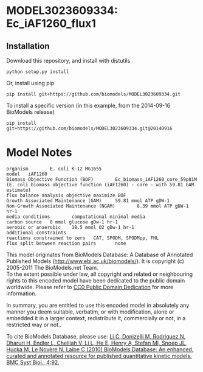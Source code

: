 # MODEL3023609334: Ec_iAF1260_flux1

## Installation

Download this repository, and install with distutils

`python setup.py install`

Or, install using pip

`pip install git+https://github.com/biomodels/MODEL3023609334.git`

To install a specific version (in this example, from the 2014-09-16 BioModels release)

`pip install git+https://github.com/biomodels/MODEL3023609334.git@20140916`


# Model Notes

    
    
    organism        E. coli K-12 MG1655
    model   iAF1260
    Biomass Objective Function (BOF)        Ec_biomass_iAF1260_core_59p81M (E. coli biomass objective function (iAF1260) - core - with 59.81 GAM estimate)
    flux balance analysis objective maximize BOF
    Growth Associated Maintenance (GAM)     59.81 mmol ATP gDW-1
    Non-Growth Associated Maintenance (NGAM)        8.39 mmol ATP gDW-1 hr-1
    media conditions        computational minimal media
    carbon source   8 mmol glucose gDw-1 hr-1
    aerobic or anaerobic    18.5 mmol O2 gDw-1 hr-1
    additional constraints
    reactions constrained to zero   CAT, SPODM, SPODMpp, FHL
    flux split between reaction pairs       none

This model originates from BioModels Database: A Database of Annotated
Published Models (http://www.ebi.ac.uk/biomodels/). It is copyright (c)
2005-2011 The BioModels.net Team.  
To the extent possible under law, all copyright and related or neighbouring
rights to this encoded model have been dedicated to the public domain
worldwide. Please refer to [CC0 Public Domain
Dedication](http://creativecommons.org/publicdomain/zero/1.0/) for more
information.

In summary, you are entitled to use this encoded model in absolutely any
manner you deem suitable, verbatim, or with modification, alone or embedded it
in a larger context, redistribute it, commercially or not, in a restricted way
or not..  
  
To cite BioModels Database, please use: [Li C, Donizelli M, Rodriguez N,
Dharuri H, Endler L, Chelliah V, Li L, He E, Henry A, Stefan MI, Snoep JL,
Hucka M, Le Novère N, Laibe C (2010) BioModels Database: An enhanced, curated
and annotated resource for published quantitative kinetic models. BMC Syst
Biol., 4:92.](http://www.ncbi.nlm.nih.gov/pubmed/20587024)


